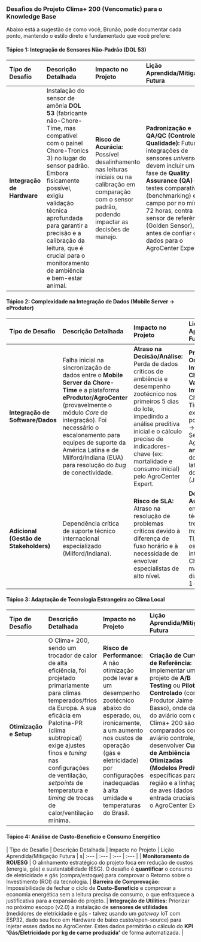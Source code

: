 ### Desafios do Projeto Clima+ 200 (Vencomatic) para o Knowledge Base

Abaixo está a sugestão de como você, Brunão, pode documentar cada ponto, mantendo o estilo direto e fundamentado que você prefere:

#### Tópico 1: Integração de Sensores Não-Padrão (DOL 53)

| Tipo de Desafio | Descrição Detalhada | Impacto no Projeto | Lição Aprendida/Mitigação Futura |
| :--- | :--- | :--- | :--- |
| **Integração de Hardware** | Instalação do sensor de amônia **DOL 53** (fabricante não-Chore-Time, mas compatível com o painel Chore-Tronics 3) no lugar do sensor padrão. Embora fisicamente possível, exigiu validação técnica aprofundada para garantir a precisão e a calibração da leitura, que é crucial para o monitoramento de ambiência e bem-estar animal. | **Risco de Acurácia:** Possível desalinhamento nas leituras iniciais ou na calibração em comparação com o sensor padrão, podendo impactar as decisões de manejo. | **Padronização e QA/QC (Controle de Qualidade):** Futuras integrações de sensores *universais* devem incluir uma fase de **Quality Assurance (QA)** com testes comparativos (benchmarking) em campo por no mínimo 72 horas, contra um sensor de referência (Golden Sensor), antes de confiar os dados para o AgroCenter Expert. |

#### Tópico 2: Complexidade na Integração de Dados (Mobile Server $\rightarrow$ eProdutor)

| Tipo de Desafio | Descrição Detalhada | Impacto no Projeto | Lição Aprendida/Mitigação Futura |
| :--- | :--- | :--- | :--- |
| **Integração de Software/Dados** | Falha inicial na sincronização de dados entre o **Mobile Server da Chore-Time** e a plataforma **eProdutor/AgroCenter** (provavelmente o módulo *Core* de integração). Foi necessário o escalonamento para equipes de suporte da América Latina e de Milford/Indiana (EUA) para resolução do *bug* de conectividade. | **Atraso na Decisão/Análise:** Perda de dados críticos de ambiência e desempenho zootécnico nos primeiros 5 dias do lote, impedindo a análise preditiva inicial e o cálculo preciso de indicadores-chave (ex: mortalidade e consumo inicial) pelo AgroCenter Expert. | **Protocolo de Onboarding de Integração:** Criar um **Checklist de Validação de Integração** com a Chore-Time/Vencomatic, exigindo testes de ponta a ponta (Sensor $\rightarrow$ Painel $\rightarrow$ Mobile Server $\rightarrow$ AgroCenter/eProdutor) **antes** do alojamento do lote, focando na latência e integridade dos dados (JSON/Payloads). |
| **Adicional (Gestão de Stakeholders)** | Dependência crítica de suporte técnico internacional especializado (Milford/Indiana). | **Risco de SLA:** Atraso na resolução de problemas críticos devido à diferença de fuso horário e à necessidade de envolver especialistas de alto nível. | **Documentação e Autonomia:** Investir em documentação técnica interna e treinamento (*cross-training*) da equipe de TI/IoT da C.Vale sobre os protocolos de integração e APIs do Chore-Tronics para maior autonomia em diagnósticos de Nível 1 e 2 (L1/L2). |

#### Tópico 3: Adaptação de Tecnologia Estrangeira ao Clima Local

| Tipo de Desafio | Descrição Detalhada | Impacto no Projeto | Lição Aprendida/Mitigação Futura |
| :--- | :--- | :--- | :--- |
| **Otimização e Setup** | O Clima+ 200, sendo um trocador de calor de alta eficiência, foi projetado primariamente para climas temperados/frios da Europa. A sua eficácia em Palotina-PR (clima subtropical) exige ajustes finos e *tuning* nas configurações de ventilação, *setpoints* de temperatura e *timing* de trocas de calor/ventilação mínima. | **Risco de Performance:** A não otimização pode levar a um desempenho zootécnico abaixo do esperado, ou, ironicamente, a um aumento nos custos de operação (gás e eletricidade) por configurações inadequadas à alta umidade e temperaturas do Brasil. | **Criação de Curvas de Referência:** Implementar um projeto de **A/B Testing** ou **Piloto Controlado** (como no Produtor Jaime Basso), onde dados do aviário com o Clima+ 200 são comparados com um aviário controle, para desenvolver **Curvas de Ambiência Otimizadas (Modelos Preditivos)** específicas para a região e a linhagem de aves (dados de entrada cruciais para o AgroCenter Expert). |

#### Tópico 4: Análise de Custo-Benefício e Consumo Energético

| Tipo de Desafio | Descrição Detalhada | Impacto no Projeto | Lição Aprendida/Mitigação Futura |
s| :--- | :--- | :--- | :--- |
| **Monitoramento de ROI/ESG** | O alinhamento estratégico do projeto foca em redução de custos (energia, gás) e sustentabilidade (ESG). O desafio é **quantificar** o consumo de eletricidade e gás (compra/estoque) para comprovar o Retorno sobre o Investimento (ROI) da tecnologia. | **Barreira de Comprovação:** Impossibilidade de fechar o ciclo de **Custo-Benefício** e comprovar a economia energética sem a leitura precisa de consumo, o que enfraquece a justificativa para a expansão do projeto. | **Integração de Utilities:** Priorizar no próximo escopo (v2.0) a instalação de **sensores de utilidades** (medidores de eletricidade e gás - talvez usando um *gateway* IoT com ESP32, dado seu foco em Hardware de baixo custo/open-source) para injetar esses dados no AgroCenter. Estes dados permitirão o cálculo do **KPI 'Gás/Eletricidade por kg de carne produzida'** de forma automatizada. |
